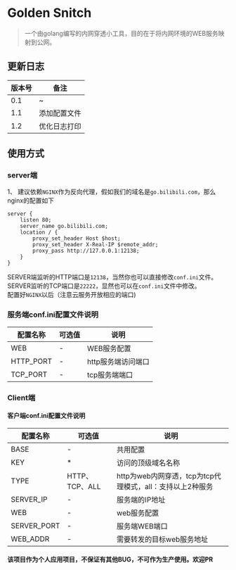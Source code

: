 # Golden Snitch
> 一个由golang编写的内网穿透小工具，目的在于将内网环境的WEB服务映射到公网。

## 更新日志
|版本号 |备注 |
|--|--|
|0.1|~|
|1.1|添加配置文件|
|1.2|优化日志打印|

## 使用方式
### server端
1、 建议依赖```NGINX```作为反向代理，假如我们的域名是```go.bilibili.com```，那么nginx的配置如下
```
server {
    listen 80;
    server_name go.bilibili.com;
    location / {
        proxy_set_header Host $host;
        proxy_set_header X-Real-IP $remote_addr;   
        proxy_pass http://127.0.0.1:12138; 
    }
}
```
SERVER端监听的HTTP端口是```12138```，当然你也可以直接修改```conf.ini```文件。  
SERVER监听的TCP端口是```22222```，显然也可以在```conf.ini```文件中修改。  
配置好```NGINX```以后（注意云服务开放相应的端口)
### 服务端conf.ini配置文件说明

|配置名称| 可选值 | 说明 |
| --|-- | --| 
| WEB| - |  WEB服务配置 |
|HTTP_PORT |-| http服务端访问端口|
|TCP_PORT| -|  tcp服务端端口|



### Client端
#### 客户端conf.ini配置文件说明
|配置名称| 可选值 | 说明 |
| --|-- | --| 
| BASE| - |  共用配置|
|KEY | * | 访问的顶级域名名称|
|TYPE |HTTP、TCP、ALL |  http为web内网穿透，tcp为tcp代理模式，all：支持以上2种服务|
|SERVER_IP| - |服务端的IP地址|
| WEB| - |  web服务配置|
|SERVER_PORT|-| 服务端WEB端口|
|WEB_ADDR | -|需要转发的目标web服务地址|


#### 该项目作为个人应用项目，不保证有其他BUG，不可作为生产使用。欢迎PR
